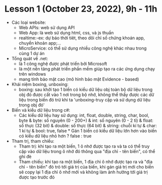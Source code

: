 # Lesson 1 (October 23, 2022), 9h - 11h
- Các loại website:
    + Web APIs: web sử dụng API
    + Web App: là web sử dụng html, css, và js thuần 
    + realtime:-ex: dự báo thời tiêt, theo dõi chỉ số chứng khoán app, chuyển khoản app;...
    + MicroService: có thể sử dụng nhiều công nghệ khác nhau trong cùng 1 dự án
- Tổng quát về .net:
    + là 1 công nghệ được phát triển bởi Microsoft
    + là một nền tảng phát triển phần mềm giúp tạo ra các ứng dụng chạy trên windows
    + mang tính bảo mật cao (mô hình bảo mật Evidence - based)
- Khái niệm boxing, unboxing:
    + boxing: sau khởi tạo 1 biến có kiểu dữ liệu obj toàn bộ dữ liệu trong obj đó được cất vào 1 nơi trong bộ nhớ, không thể thấy được các dữ liệu trong biến đó trừ khi ta 'unboxing-truy cập và sử dụng dữ liệu trong obj đó'  
- Biến và kiểu dữ liệu trong c#:
    + Các kiểu dữ liệu hay sử dụng: int, float, double, string, char, bool, byte
        & byte: số nguyên (0 - 200+)
        & int: số nguyên (0 - 2 tỉ)
        & float: số thực (32 bit)
        & double: số thực (64 bit)
        & string: chuỗi kí tự
        & char: 1 kí tự
        & bool: true, false
            * Gán 1 biến có kiểu dữ liệu lớn hơn vào biến có kiểu dữ liệu nhỏ hơn ? false : true
- Tham trị, tham chiếu:
    + Tham trị: khi tạo ra một biến, 1 ô nhớ được tạo ra và ta có thể truy cập vào dữ liệu trong ô nhớ đó thông qua "địa chỉ - tên biến", có thể ghi đè
    + Tham chiếu: khi tạo ra một biến, 1 địa chi ô nhớ được tạo ra và "địa chỉ - tên biến" đó trỏ tới giá trị của biến, khi gán giá trị mới cho biến sẽ copy lại 1 địa chỉ ô nhớ mới và không làm ảnh hưởng tới giá trị được tạo trước đó